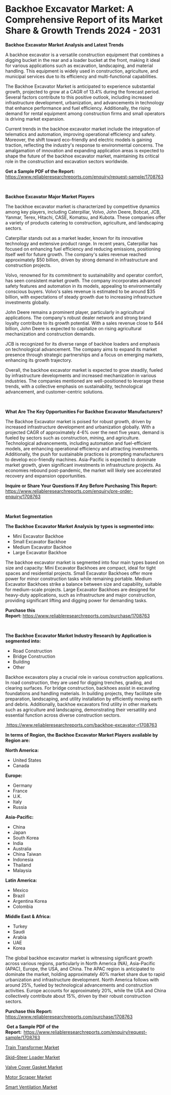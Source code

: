 <p><h1>Backhoe Excavator Market: A Comprehensive Report of its Market Share & Growth Trends 2024 - 2031</h1></p><p><strong>Backhoe Excavator Market Analysis and Latest Trends</strong></p>
<p><p>A backhoe excavator is a versatile construction equipment that combines a digging bucket in the rear and a loader bucket at the front, making it ideal for various applications such as excavation, landscaping, and material handling. This equipment is widely used in construction, agriculture, and municipal services due to its efficiency and multi-functional capabilities.</p><p>The Backhoe Excavator Market is anticipated to experience substantial growth, projected to grow at a CAGR of 13.4% during the forecast period. Several factors contribute to this positive outlook, including increased infrastructure development, urbanization, and advancements in technology that enhance performance and fuel efficiency. Additionally, the rising demand for rental equipment among construction firms and small operators is driving market expansion.</p><p>Current trends in the backhoe excavator market include the integration of telematics and automation, improving operational efficiency and safety. Moreover, the shift toward eco-friendly and electric models is gaining traction, reflecting the industry's response to environmental concerns. The amalgamation of innovation and expanding application areas is expected to shape the future of the backhoe excavator market, maintaining its critical role in the construction and excavation sectors worldwide.</p></p>
<p><strong>Get a Sample PDF of the Report:&nbsp;</strong> <a href="https://www.reliableresearchreports.com/enquiry/request-sample/1708763?utm_campaign=114&utm_medium=2&utm_source=Github&utm_content=ia&utm_term=21102024&utm_id=backhoe-excavator">https://www.reliableresearchreports.com/enquiry/request-sample/1708763</a></p>
<p>&nbsp;</p>
<p><strong>Backhoe Excavator Major Market Players</strong></p>
<p><p>The backhoe excavator market is characterized by competitive dynamics among key players, including Caterpillar, Volvo, John Deere, Bobcat, JCB, Yanmar, Terex, Hitachi, CASE, Komatsu, and Kubota. These companies offer a variety of products catering to construction, agriculture, and landscaping sectors.</p><p>Caterpillar stands out as a market leader, known for its innovative technology and extensive product range. In recent years, Caterpillar has focused on enhancing fuel efficiency and reducing emissions, positioning itself well for future growth. The company's sales revenue reached approximately $50 billion, driven by strong demand in infrastructure and construction projects.</p><p>Volvo, renowned for its commitment to sustainability and operator comfort, has seen consistent market growth. The company incorporates advanced safety features and automation in its models, appealing to environmentally conscious buyers. Volvo's sales revenue is estimated to be around $35 billion, with expectations of steady growth due to increasing infrastructure investments globally.</p><p>John Deere remains a prominent player, particularly in agricultural applications. The company's robust dealer network and strong brand loyalty contribute to its growth potential. With a sales revenue close to $44 billion, John Deere is expected to capitalize on rising agricultural mechanization and construction demands.</p><p>JCB is recognized for its diverse range of backhoe loaders and emphasis on technological advancement. The company aims to expand its market presence through strategic partnerships and a focus on emerging markets, enhancing its growth trajectory.</p><p>Overall, the backhoe excavator market is expected to grow steadily, fueled by infrastructure developments and increased mechanization in various industries. The companies mentioned are well-positioned to leverage these trends, with a collective emphasis on sustainability, technological advancement, and customer-centric solutions.</p></p>
<p>&nbsp;</p>
<p><strong>What Are The Key Opportunities For Backhoe Excavator Manufacturers?</strong></p>
<p><p>The Backhoe Excavator market is poised for robust growth, driven by increased infrastructure development and urbanization globally. With a projected CAGR of approximately 4-6% over the next five years, demand is fueled by sectors such as construction, mining, and agriculture. Technological advancements, including automation and fuel-efficient models, are enhancing operational efficiency and attracting investments. Additionally, the push for sustainable practices is prompting manufacturers to develop eco-friendly machines. Asia-Pacific is expected to dominate market growth, given significant investments in infrastructure projects. As economies rebound post-pandemic, the market will likely see accelerated recovery and expansion opportunities.</p></p>
<p><strong>Inquire or Share Your Questions If Any Before Purchasing This Report:</strong> <a href="https://www.reliableresearchreports.com/enquiry/pre-order-enquiry/1708763?utm_campaign=114&utm_medium=2&utm_source=Github&utm_content=ia&utm_term=21102024&utm_id=backhoe-excavator">https://www.reliableresearchreports.com/enquiry/pre-order-enquiry/1708763</a></p>
<p>&nbsp;</p>
<p><strong>Market Segmentation</strong></p>
<p><strong>The Backhoe Excavator Market Analysis by types is segmented into:</strong></p>
<p><ul><li>Mini Excavator Backhoe</li><li>Small Excavator Backhoe</li><li>Medium Excavator Backhoe</li><li>Large Excavator Backhoe</li></ul></p>
<p><p>The backhoe excavator market is segmented into four main types based on size and capacity: Mini Excavator Backhoes are compact, ideal for tight spaces and residential projects. Small Excavator Backhoes offer more power for minor construction tasks while remaining portable. Medium Excavator Backhoes strike a balance between size and capability, suitable for medium-scale projects. Large Excavator Backhoes are designed for heavy-duty applications, such as infrastructure and major construction, providing significant lifting and digging power for demanding tasks.</p></p>
<p><strong>Purchase this Report:&nbsp;</strong><a href="https://www.reliableresearchreports.com/purchase/1708763?utm_campaign=114&utm_medium=2&utm_source=Github&utm_content=ia&utm_term=21102024&utm_id=backhoe-excavator">https://www.reliableresearchreports.com/purchase/1708763</a></p>
<p>&nbsp;</p>
<p><strong>The Backhoe Excavator Market Industry Research by Application is segmented into:</strong></p>
<p><ul><li>Road Construction</li><li>Bridge Construction</li><li>Building</li><li>Other</li></ul></p>
<p><p>Backhoe excavators play a crucial role in various construction applications. In road construction, they are used for digging trenches, grading, and clearing surfaces. For bridge construction, backhoes assist in excavating foundations and handling materials. In building projects, they facilitate site preparation, landscaping, and utility installation by efficiently moving earth and debris. Additionally, backhoe excavators find utility in other markets such as agriculture and landscaping, demonstrating their versatility and essential function across diverse construction sectors.</p></p>
<p><a href="https://www.reliableresearchreports.com/backhoe-excavator-r1708763?utm_campaign=114&utm_medium=2&utm_source=Github&utm_content=ia&utm_term=21102024&utm_id=backhoe-excavator">&nbsp;https://www.reliableresearchreports.com/backhoe-excavator-r1708763</a></p>
<p><strong>In terms of Region, the Backhoe Excavator Market Players available by Region are:</strong></p>
<p>
    <p> <strong> North America: </strong>
        <ul>
            <li>United States</li>
            <li>Canada</li>
        </ul>
        </p> 
    <p> <strong> Europe: </strong>
        <ul>
            <li>Germany</li>
            <li>France</li>
            <li>U.K.</li>
            <li>Italy</li>
            <li>Russia</li>
        </ul>
        </p> 
    <p> <strong> Asia-Pacific: </strong>
        <ul>
            <li>China</li>
            <li>Japan</li>
            <li>South Korea</li>
            <li>India</li>
            <li>Australia</li>
            <li>China Taiwan</li>
            <li>Indonesia</li>
            <li>Thailand</li>
            <li>Malaysia</li>
        </ul>
        </p> 
    <p> <strong> Latin America: </strong>
        <ul>
            <li>Mexico</li>
            <li>Brazil</li>
            <li>Argentina Korea</li>
            <li>Colombia</li>
        </ul>
        </p> 
    <p> <strong> Middle East & Africa: </strong>
        <ul>
            <li>Turkey</li>
            <li>Saudi</li>
            <li>Arabia</li>
            <li>UAE</li>
            <li>Korea</li>
        </ul>
    </p>
    </p>
<p><p>The global backhoe excavator market is witnessing significant growth across various regions, particularly in North America (NA), Asia-Pacific (APAC), Europe, the USA, and China. The APAC region is anticipated to dominate the market, holding approximately 40% market share due to rapid urbanization and infrastructure development. North America follows with around 25%, fueled by technological advancements and construction activities. Europe accounts for approximately 20%, while the USA and China collectively contribute about 15%, driven by their robust construction sectors.</p></p>
<p><strong>Purchase this Report: </strong><a href="https://www.reliableresearchreports.com/purchase/1708763?utm_campaign=114&utm_medium=2&utm_source=Github&utm_content=ia&utm_term=21102024&utm_id=backhoe-excavator">https://www.reliableresearchreports.com/purchase/1708763</a></p>
<p>&nbsp;<strong>Get a Sample PDF of the Report:&nbsp;&nbsp;</strong><a href="https://www.reliableresearchreports.com/enquiry/request-sample/1708763?utm_campaign=114&utm_medium=2&utm_source=Github&utm_content=ia&utm_term=21102024&utm_id=backhoe-excavator">https://www.reliableresearchreports.com/enquiry/request-sample/1708763</a></p>
<p><strong></strong></p>
<p><p><a href="https://issuu.com/reportprime-2/docs/train-transformer-market-size-2030._9999a74432bf61?utm_campaign=114&utm_medium=2&utm_source=Github&utm_content=ia&utm_term=21102024&utm_id=backhoe-excavator">Train Transformer Market</a></p><p><a href="https://github.com/cristy9x9bur/Market-Research-Report-List-1/blob/main/skidsteer-loader-market.md?utm_campaign=114&utm_medium=2&utm_source=Github&utm_content=ia&utm_term=21102024&utm_id=backhoe-excavator">Skid–Steer Loader Market</a></p><p><a href="https://issuu.com/reportprime-2/docs/valve-cover-gasket-market-size-2030_20d24e8455bb5a?utm_campaign=114&utm_medium=2&utm_source=Github&utm_content=ia&utm_term=21102024&utm_id=backhoe-excavator">Valve Cover Gasket Market</a></p><p><a href="https://github.com/isbel3opkkem/Market-Research-Report-List-1/blob/main/motor-scraper-market.md?utm_campaign=114&utm_medium=2&utm_source=Github&utm_content=ia&utm_term=21102024&utm_id=backhoe-excavator">Motor Scraper Market</a></p><p><a href="https://www.linkedin.com/pulse/smart-ventilation-market-emerging-trends-future-prospects-itpsf?utm_campaign=114&utm_medium=2&utm_source=Github&utm_content=ia&utm_term=21102024&utm_id=backhoe-excavator">Smart Ventilation Market</a></p></p>